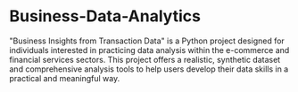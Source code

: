 # Business-Data-Analytics
"Business Insights from Transaction Data" is a Python project designed for individuals interested in practicing data analysis within the e-commerce and financial services sectors. This project offers a realistic, synthetic dataset and comprehensive analysis tools to help users develop their data skills in a practical and meaningful way.
